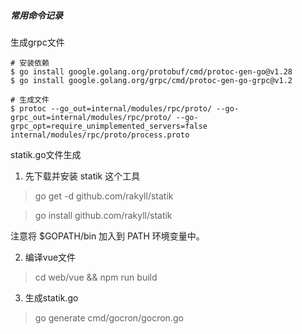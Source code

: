 ##### 常用命令记录

生成grpc文件
```shell
# 安装依赖
$ go install google.golang.org/protobuf/cmd/protoc-gen-go@v1.28
$ go install google.golang.org/grpc/cmd/protoc-gen-go-grpc@v1.2

# 生成文件
$ protoc --go_out=internal/modules/rpc/proto/ --go-grpc_out=internal/modules/rpc/proto/ --go-grpc_opt=require_unimplemented_servers=false internal/modules/rpc/proto/process.proto
```

statik.go文件生成
1. 先下载并安装 statik 这个工具
> go get -d github.com/rakyll/statik

> go install github.com/rakyll/statik

注意将 $GOPATH/bin 加入到 PATH 环境变量中。

2. 编译vue文件
> cd web/vue && npm run build

3. 生成statik.go
> go generate cmd/gocron/gocron.go